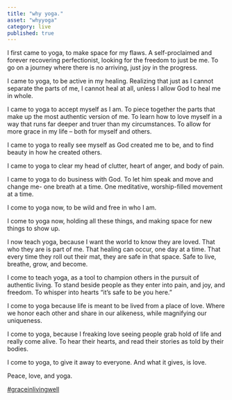 ```yaml
---
title: "why yoga."
asset: "whyyoga" 
category: live
published: true
---
```

I first came to yoga, to make space for my flaws. A self-proclaimed and forever recovering perfectionist, looking for the freedom to just be me. To go on a journey where there is no arriving, just joy in the progress.

I came to yoga, to be active in my healing. Realizing that just as I cannot separate the parts of me, I cannot heal at all, unless I allow God to heal me in whole.

I came to yoga to accept myself as I am. To piece together the parts that make up the most authentic version of me. To learn how to love myself in a way that runs far deeper and truer than my circumstances. To allow for more grace in my life – both for myself and others.

I came to yoga to really see myself as God created me to be, and to find beauty in how he created others. 

I came to yoga to clear my head of clutter, heart of anger, and body of pain.

I came to yoga to do business with God. To let him speak and move and change me- one breath at a time. One meditative, worship-filled movement at a time.

I come to yoga now, to be wild and free in who I am.

I come to yoga now, holding all these things, and making space for new things to show up.

I now teach yoga, because I want the world to know they are loved. That who they are is part of me. That healing can occur, one day at a time. That every time they roll out their mat, they are safe in that space. Safe to live, breathe, grow, and become.

I come to teach yoga, as a tool to champion others in the pursuit of authentic living. To stand beside people as they enter into pain, and joy, and freedom. To whisper into hearts “it’s safe to be you here.”

I come to yoga because life is meant to be lived from a place of love. Where we honor each other and share in our alikeness, while magnifying our uniqueness.

I come to yoga, because I freaking love seeing people grab hold of life and really come alive. To hear their hearts, and read their stories as told by their bodies.

I come to yoga, to give it away to everyone. And what it gives, is love. 

Peace, love, and yoga.

[#graceinlivingwell](https://www.instagram.com/explore/tags/graceinlivingwell/)
